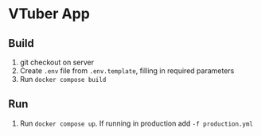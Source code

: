 # VTuber App

## Build

1. git checkout on server
2. Create `.env` file from `.env.template`, filling in required parameters
3. Run `docker compose build`

## Run

1. Run `docker compose up`. If running in production add `-f production.yml`

